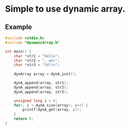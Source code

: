 Simple to use dynamic array.
============================

## Example
``` c
#include <stdio.h>
#include "dynamicArray.h"

int main() {
    char *str1 = "hello";
    char *str2 = ", wor";
    char *str3 = "ld!\n";
    
    dynArray array = dynA_init();

    dynA_append(array, str1);
    dynA_append(array, str2);
    dynA_append(array, str3);

    unsigned long i = 0;
    for(; i < dynA_size(array); i++) {
        printf(dynA_get(array, i));
    }
    return 0;
}
```
